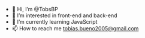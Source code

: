 - 👋 Hi, I’m @TobsBP
- 👀 I’m interested in front-end and back-end
- 🌱 I’m currently learning JavaScript
- 📫 How to reach me tobias.bueno2005@gmail.com

<!---
TobsBP/TobsBP is a ✨ special ✨ repository because its `README.md` (this file) appears on your GitHub profile.
You can click the Preview link to take a look at your changes.
--->
